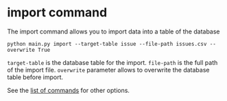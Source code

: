  # import command

 The import command allows you to import data into a table of the database

    python main.py import --target-table issue --file-path issues.csv --overwrite True

```target-table``` is the database table for the import.
```file-path``` is the full path of the import file.
```overwrite``` parameter allows to overwrite the database table before import.

See the [list of commands](./commands.md) for other options.
